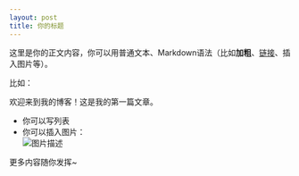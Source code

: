```yaml
---
layout: post
title: 你的标题
---
```


这里是你的正文内容，你可以用普通文本、Markdown语法（比如**加粗**、[链接](https://example.com)、插入图片等）。

比如：

欢迎来到我的博客！这是我的第一篇文章。

- 你可以写列表
- 你可以插入图片：  
  ![图片描述](/images/your-image.png)

更多内容随你发挥~
